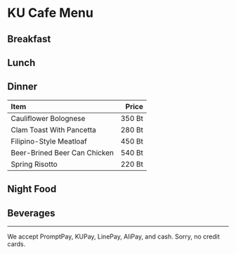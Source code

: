 # KU Cafe Menu


## Breakfast


## Lunch 


## Dinner

| Item                               | Price  |
|:-----------------------------------|-------:|
| Cauliflower Bolognese              | 350 Bt |
| Clam Toast With Pancetta           | 280 Bt |
| Filipino-Style Meatloaf            | 450 Bt |
| Beer-Brined Beer Can Chicken       | 540 Bt |      
| Spring Risotto                     | 220 Bt |


## Night Food


## Beverages



---

We accept PromptPay, KUPay, LinePay, AliPay, and cash. Sorry, no credit cards.
